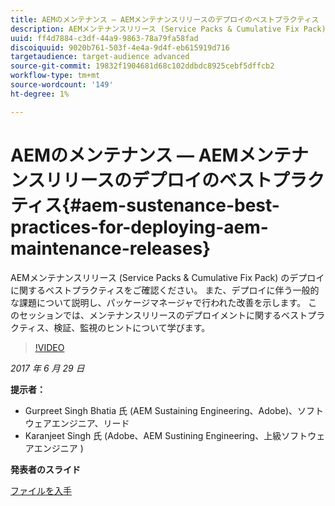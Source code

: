 ```yaml
---
title: AEMのメンテナンス — AEMメンテナンスリリースのデプロイのベストプラクティス
description: AEMメンテナンスリリース (Service Packs & Cumulative Fix Pack) のデプロイに関するベストプラクティスをご確認ください。 また、デプロイに伴う一般的な課題について説明し、パッケージマネージャで行われた改善を示します。 このセッションでは、メンテナンスリリースのデプロイメントに関するベストプラクティス、検証、監視のヒントについて学びます。
uuid: ff4d7884-c3df-44a9-9863-78a79fa58fad
discoiquuid: 9020b761-503f-4e4a-9d4f-eb615919d716
targetaudience: target-audience advanced
source-git-commit: 19832f1904681d68c102ddbdc8925cebf5dffcb2
workflow-type: tm+mt
source-wordcount: '149'
ht-degree: 1%

---
```



# AEMのメンテナンス — AEMメンテナンスリリースのデプロイのベストプラクティス{#aem-sustenance-best-practices-for-deploying-aem-maintenance-releases}

AEMメンテナンスリリース (Service Packs &amp; Cumulative Fix Pack) のデプロイに関するベストプラクティスをご確認ください。 また、デプロイに伴う一般的な課題について説明し、パッケージマネージャで行われた改善を示します。 このセッションでは、メンテナンスリリースのデプロイメントに関するベストプラクティス、検証、監視のヒントについて学びます。

>[!VIDEO](https://video.tv.adobe.com/v/18982/?quality=9)

*2017 年 6 月 29 日*

**提示者：**

* Gurpreet Singh Bhatia 氏 (AEM Sustaining Engineering、Adobe)、ソフトウェアエンジニア、リード
* Karanjeet Singh 氏 (Adobe、AEM Sustining Engineering、上級ソフトウェアエンジニア )

**発表者のスライド**

[ファイルを入手](assets/aem-sustenance-best-practices-gems.pdf)
<!--
[Get back to the Overview](https://helpx.adobe.com/experience-manager/kt/eseminars/gems/aem-index.html)
-->
